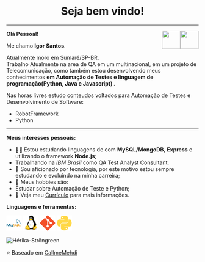 <h1 align="center"> Seja bem vindo! </h1>
<hr />
<a href="https://github.com/igorSantos261" target="_blank">
  <img align="right" src="https://cdn.iconscout.com/icon/free/png-256/github-108-438008.png" width="48px" height="48px">
</a>
<a href="www.linkedin.com/in/igor-santos-05a84273/" target="_blank">
  <img align="right" src="https://i.ibb.co/Kx2GSrT/linkedin.png" width="48px" height="48px">
</a>
<p align="left" > 
  <b>Olá Pessoal!</b>
</p>
<p align="left" >
Me chamo <b> Igor Santos</b>.
</p>
<p align="left" >
Atualmente moro em Sumaré/SP-BR.<br />
Trabalho Atualmente na area de QA em um multinacional, em um projeto de Telecomunicação, como também estou desenvolvendo meus conhecimentos <b>em Automação de Testes e 
 linguagem de programação(Python, Java e Javascript)
  </b>.
</p>
<p align="left" >
Nas horas livres estudo conteudos voltados para Automação de Testes e Desenvolvimento de Software:
</p>
<p align="left" >
<ul>
  <li>RobotFramework </li>
  <li>Python </li>
</ul>
</p>
<hr />

**Meus interesses pessoais:**


- 👩‍💻 Estou estudando linguagens de  com **MySQL/MongoDB**, **Express** e utilizando o framework **Node.js**;
- Trabalhando na *IBM Brasil* como QA Test Analyst Consultant. 
- 💼 Sou aficionado por tecnologia, por este motivo estou sempre estudando e evoluindo na minha carreira;
- 👾 Meus hobbies são: 
- Estudar sobre Automação de Teste e Python; 
- 📝 Veja meu <a href="https://docs.google.com/document/d/1NujnCs3G1ZyQ8KmVwHvQH-ISh6rGm_5q/edit" target="_blank">Currículo</a> para mais informações.



**Linguagens e ferramentas:**  

<p align="left">
<img src="https://raw.githubusercontent.com/devicons/devicon/master/icons/mysql/mysql-original-wordmark.svg" alt="mysql" width="40" height="40"/> 
<img src="https://raw.githubusercontent.com/devicons/devicon/master/icons/linux/linux-original.svg" alt="linux" width="40" height="40" />
<img src="https://raw.githubusercontent.com/devicons/devicon/master/icons/git/git-original.svg" alt="git" width="40" height="40"/> 
<img src="https://raw.githubusercontent.com/devicons/devicon/master/icons/python/python-plain.svg" alt="Python" width="40" height="40" />
</p>




<p align="left"> <img src="https://komarev.com/ghpvc/?username=strongreen" alt="Hérika-Ströngreen" /> </p>

⭐️ Baseado em [CallmeMehdi](https://github.com/CallmeMehdi)


<!--
**igorSantos261/igorSantos261** is a ✨ _special_ ✨ repository because its `README.md` (this file) appears on your GitHub profile.

Here are some ideas to get you started:

- 🔭 I’m currently working on ...
- 🌱 I’m currently learning ...
- 👯 I’m looking to collaborate on ...
- 🤔 I’m looking for help with ...
- 💬 Ask me about ...
- 📫 How to reach me: ...
- 😄 Pronouns: ...
- ⚡ Fun fact: ...
-->
